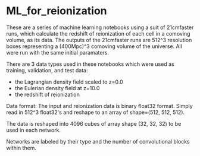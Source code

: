 # ML_for_reionization

These are a series of machine learning notebooks using a suit of 21cmfaster runs, which calculate the redshift of reionization of each cell in a comoving volume, as its data. The outputs of the 21cmfaster runs are 512^3 resolution boxes representing a (400Mpc)^3 comoving volume of the universe. All were run with the same initial paramaters.

There are 3 data types used in these notebooks which were used as training, validation, and test data:
- the Lagrangian density field scaled to z=0.0
- the Eulerian density field at z=10.0
- the redshift of reionization

Data format:
The input and reionization data is binary float32 format. Simply read in 512^3 float32's and reshape to an array of shape=(512, 512, 512). 

The data is reshaped into 4096 cubes of array shape (32, 32, 32) to be used in each network.

Networks are labeled by their type and the number of convolutional blocks within them.
